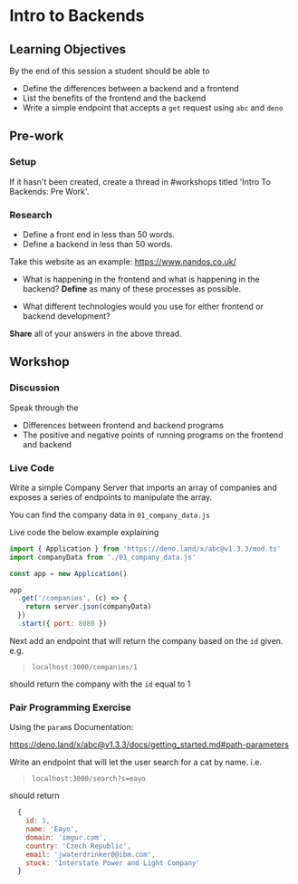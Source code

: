 # Intro to Backends

## Learning Objectives

By the end of this session a student should be able to

- Define the differences between a backend and a frontend
- List the benefits of the frontend and the backend
- Write a simple endpoint that accepts a `get` request using `abc` and `deno`

## Pre-work

### Setup

If it hasn't been created, create a thread in #workshops titled 'Intro To Backends: Pre Work'.

### Research

- Define a front end in less than 50 words.
- Define a backend in less than 50 words.

Take this website as an example: https://www.nandos.co.uk/

- What is happening in the frontend and what is happening in the backend? **Define** as many of these processes as possible.

- What different technologies would you use for either frontend or backend development?

**Share** all of your answers in the above thread.

## Workshop

### Discussion

Speak through the

- Differences between frontend and backend programs
- The positive and negative points of running programs on the frontend and backend

### Live Code

Write a simple Company Server that imports an array of companies and exposes a series of endpoints to manipulate the array.

You can find the company data in `01_company_data.js`

Live code the below example explaining

```js
import { Application } from 'https://deno.land/x/abc@v1.3.3/mod.ts'
import companyData from './01_company_data.js'

const app = new Application()

app
  .get('/companies', (c) => {
    return server.json(companyData)
  })
  .start({ port: 8080 })
```

Next add an endpoint that will return the company based on the `id` given. e.g.

> `localhost:3000/companies/1`

should return the company with the `id` equal to 1

### Pair Programming Exercise

Using the `param`s Documentation:

https://deno.land/x/abc@v1.3.3/docs/getting_started.md#path-parameters

Write an endpoint that will let the user search for a cat by name. i.e.

> `localhost:3000/search?s=eayo`

should return

```js
  {
    id: 1,
    name: 'Eayo',
    domain: 'imgur.com',
    country: 'Czech Republic',
    email: 'jwaterdrinker0@ibm.com',
    stock: 'Interstate Power and Light Company'
  }
```
